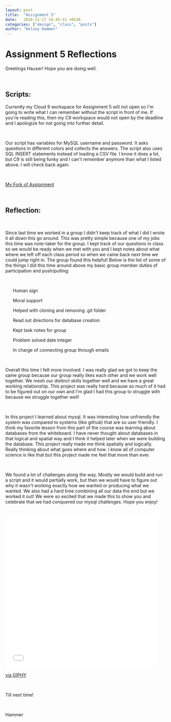```yaml
---
layout: post
title:  "Assignment 5"
date:   2016-11-17 19:45:31 +0530
categories: ["design", "class", "posts"]
author: "Kelsey Hammer"
---
```

<h1> Assignment 5 Reflections </h1>

<p> Greetings Hauser! Hope you are doing well.</p>

<br>

<h2> Scripts: </h2>

<p> Currently my Cloud 9 workspace for Assignment 5 will not open so I'm going
to write what I can remember without the script in front of me. If you're 
reading this, then my C9 workspace would not open by the deadline and I 
apologize for not going into further detail. </p>

<br>

<p> Our script has variables for MySQL username and password. It asks questions in different colors and collects the answers. 
The script also uses SQL INSERT statements instead of loading a CSV file. I know it does a lot, but C9 is still being funky and I can't remember anymore than what I listed above. I will check back again. 
</p>

<br>

<a href="https://github.com/kelhammer/team-fred-assignment-5">My Fork of Assignment</a>

<br> 

<h2> Reflection: </h2>

<br> 

<p> Since last time we worked in a group I didn't keep track of what 
I did I wrote it all down this go around. This was pretty simple 
because one of my jobs this time was note-taker for the group. I
kept track of our questions in class so we would be ready when we 
met with you and I kept notes about what where we left off each class
period so when we came back next time we could jump right in. The 
group found this helpful! Below is the list of some of the things I did 
this time around above my basic group member duties of participation
and push/pulling: </p>

<br>

 <ul> Human sign  </ul>
 <ul> Moral support  </ul>
 <ul> Helped with cloning and removing .git folder  </ul>
 <ul> Read out directions for database creation  </ul>
 <ul> Kept task notes for group  </ul>
 <ul> Problem solved date integer  </ul>
 <ul> In charge of connecting group through emails  </ul>

<br> 

<p> 

Overall this time I felt more involved. I was really glad we got to keep
the same group because our group really likes each other and we work
well together. We mesh our distinct skills together well and we have
a great working relationship. This project was really hard because
so much of it had to be figured out on our own and I'm glad I had this
group to struggle with because we struggle together well! </p>

<br> 

<p>

In this project I learned about mysql. It was interesting how unfriendly
the system was compared to systems (like github) that are so user friendly. 
I think my favorite lesson from this part of the course was learning about 
databases from the whiteboard. I have never thought about databases in that
logical and spatial way and I think it helped later when we were building 
the database. This project really made me think spatially and logically. Really
thinking about what goes where and how. I know all of computer science is like
that but this project made me feel that more than ever. </p>

<br>

<p>

We found a lot of challenges along the way. Mostly we would build and run a script
and it would partially work, but then we would have to figure out why it wasn't working
exactly how we wanted or producing what we wanted. We also had a hard time combining all
our data the end but we worked it out! We were so excited that we made this to show you 
and celebrate that we had conquered our mysql challenges. Hope you enjoy! </p>

<br>

<iframe src="//giphy.com/embed/l0Hly4MlD2aPvXgas" width="480" height="480" frameBorder="0" class="giphy-embed" allowFullScreen></iframe><p><a href="http://giphy.com/gifs/l0Hly4MlD2aPvXgas">via GIPHY</a></p>


<br> 

Till next time!

<br>

Hammer

